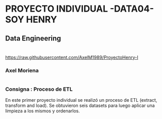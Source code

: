 ﻿# PROYECTO INDIVIDUAL -DATA04- SOY HENRY
 ## Data Engineering
 #
 https://raw.githubusercontent.com/AxelM1989/ProyectoHenry-I
 
 
 
 ### Axel Moriena
 #
 
### Consigna : Proceso de ETL 

En este primer proyecto individual se realizó un proceso de ETL (extract, transform and load). Se obtuvieron seis datasets para luego aplicar una limpieza a los mismos y ordenarlos.

